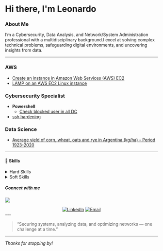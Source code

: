 # Hi there, I'm Leonardo
### About Me
I’m a Cybersecurity, Data Analysis, and Network/System Administration professional with a multidisciplinary background.I excel at solving complex technical problems, safeguarding digital environments, and uncovering insights from data.

---
### AWS
  - [Create an instance in Amazon Web Services (AWS) EC2](https://github.com/lfgajdem/Create-an-Amazon-EC2-instance/blob/main/README.md)
  - [LAMP on an AWS EC2 Linux instance](https://github.com/lfgajdem/LAMP-on-AWS-Linux-Instance/blob/main/README.md)
### Cybersecurity Specialist
  - **Powershell**
    - [Check blocked user in all DC](https://github.com/lfgajdem/Active-Directory/blob/main/README.md)
  - [ssh hardening](https://github.com/lfgajdem/ssh/blob/main/README.md)

### Data Science
  - [Average yield of corn, wheat, oats and rye in Argentina (kg/ha) - Period 1923-2020](https://github.com/lfgajdem/Corn-Wheat-Oats-Rye/blob/main/README.md)
---

#### 🧰 Skills

<details>
<summary>Hard Skills</summary>
- Automation
- AWS
- Cybersecurity
- Data Analysis & Visualization
- Firewall Management
- Incident Management & Response
- Network Administration & Security
- Operating Systems (Linux, Windows)
- Python Programming
- Systems Administration
</details>

<details>
<summary>Soft Skills</summary>
- Analytical Skills
- Communication
- Critical Thinking
- Diagnosis
- Leadership
- Problem Solving
- Process Optimization
- Research
- Teamwork
- Troubleshooting
</details>

##### Connect with me
[<a href="https://linkedin.com/in/lfgajdemski"><img src="https://img.shields.io/badge/-LinkedIn-0072b1?&style=for-the-badge&logo=linkedin&logoColor=white" /></a>](https://www.linkedin.com/in/lfgajdemski)

<div align=center>
 <a href="https://www.linkedin.com/in/lfgajdemski/" target="_blank"><img src="https://img.shields.io/static/v1?style=for-the-badge&message=LinkedIn&color=0A66C2&logo=LinkedIn&logoColor=FFFFFF&label=" alt="LinkedIn" /></a>
<a href="mailto:lfgajdem@gmail.com?subject=Hi%20Kartik%20,%20nice%20to%20meet%20you!" target="_blank"><img alt="Email" src="https://img.shields.io/static/v1?style=for-the-badge&message=Gmail&color=EA4335&logo=Gmail&logoColor=FFFFFF&label=" /></a>
</div>
---

> “Securing systems, analyzing data, and optimizing networks — one challenge at a time.”

---

_Thanks for stopping by!_

